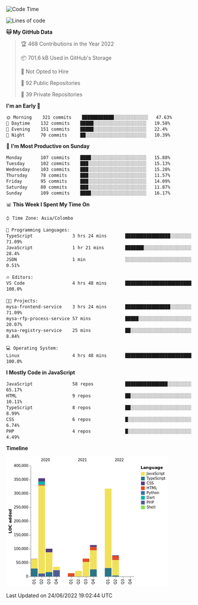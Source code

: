 
<!--START_SECTION:waka-->
![Code Time](http://img.shields.io/badge/Code%20Time-0%20secs-blue)

![Lines of code](https://img.shields.io/badge/From%20Hello%20World%20I%27ve%20Written-1%20Million%20lines%20of%20code-blue)

**🐱 My GitHub Data** 

> 🏆 468 Contributions in the Year 2022
 > 
> 📦 701.6 kB Used in GitHub's Storage 
 > 
> 🚫 Not Opted to Hire
 > 
> 📜 92 Public Repositories 
 > 
> 🔑 39 Private Repositories  
 > 
**I'm an Early 🐤** 

```text
🌞 Morning    321 commits    ████████████░░░░░░░░░░░░░   47.63% 
🌆 Daytime    132 commits    █████░░░░░░░░░░░░░░░░░░░░   19.58% 
🌃 Evening    151 commits    █████░░░░░░░░░░░░░░░░░░░░   22.4% 
🌙 Night      70 commits     ██░░░░░░░░░░░░░░░░░░░░░░░   10.39%

```
📅 **I'm Most Productive on Sunday** 

```text
Monday       107 commits    ████░░░░░░░░░░░░░░░░░░░░░   15.88% 
Tuesday      102 commits    ███░░░░░░░░░░░░░░░░░░░░░░   15.13% 
Wednesday    103 commits    ███░░░░░░░░░░░░░░░░░░░░░░   15.28% 
Thursday     78 commits     ███░░░░░░░░░░░░░░░░░░░░░░   11.57% 
Friday       95 commits     ███░░░░░░░░░░░░░░░░░░░░░░   14.09% 
Saturday     80 commits     ███░░░░░░░░░░░░░░░░░░░░░░   11.87% 
Sunday       109 commits    ████░░░░░░░░░░░░░░░░░░░░░   16.17%

```


📊 **This Week I Spent My Time On** 

```text
⌚︎ Time Zone: Asia/Colombo

💬 Programming Languages: 
TypeScript               3 hrs 24 mins       █████████████████░░░░░░░░   71.09% 
JavaScript               1 hr 21 mins        ███████░░░░░░░░░░░░░░░░░░   28.4% 
JSON                     1 min               ░░░░░░░░░░░░░░░░░░░░░░░░░   0.51%

🔥 Editors: 
VS Code                  4 hrs 48 mins       █████████████████████████   100.0%

🐱‍💻 Projects: 
mysa-frontend-service    3 hrs 24 mins       █████████████████░░░░░░░░   71.09% 
mysa-rfp-process-service 57 mins             █████░░░░░░░░░░░░░░░░░░░░   20.07% 
mysa-registry-service    25 mins             ██░░░░░░░░░░░░░░░░░░░░░░░   8.84%

💻 Operating System: 
Linux                    4 hrs 48 mins       █████████████████████████   100.0%

```

**I Mostly Code in JavaScript** 

```text
JavaScript               58 repos            ████████████████░░░░░░░░░   65.17% 
HTML                     9 repos             ██░░░░░░░░░░░░░░░░░░░░░░░   10.11% 
TypeScript               8 repos             ██░░░░░░░░░░░░░░░░░░░░░░░   8.99% 
CSS                      6 repos             █░░░░░░░░░░░░░░░░░░░░░░░░   6.74% 
PHP                      4 repos             █░░░░░░░░░░░░░░░░░░░░░░░░   4.49%

```


**Timeline**

![Chart not found](https://raw.githubusercontent.com/ccweerasinghe1994/ccweerasinghe1994/master/charts/bar_graph.png) 


 Last Updated on 24/06/2022 19:02:44 UTC
<!--END_SECTION:waka-->
